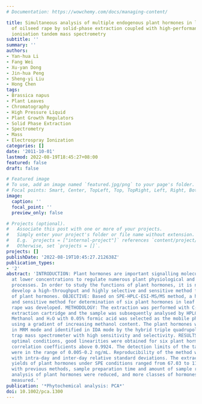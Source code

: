 ```yaml
---
# Documentation: https://wowchemy.com/docs/managing-content/

title: Simultaneous analysis of multiple endogenous plant hormones in leaf tissue
  of oilseed rape by solid-phase extraction coupled with high-performance liquid chromatography-electrospray
  ionisation tandem mass spectrometry
subtitle: ''
summary: ''
authors:
- Yan-hua Li
- Fang Wei
- Xu-yan Dong
- Jin-hua Peng
- Sheng-yi Liu
- Hong Chen
tags:
- Brassica napus
- Plant Leaves
- Chromatography
- High Pressure Liquid
- Plant Growth Regulators
- Solid Phase Extraction
- Spectrometry
- Mass
- Electrospray Ionization
categories: []
date: '2011-10-01'
lastmod: 2022-08-19T18:45:27+08:00
featured: false
draft: false

# Featured image
# To use, add an image named `featured.jpg/png` to your page's folder.
# Focal points: Smart, Center, TopLeft, Top, TopRight, Left, Right, BottomLeft, Bottom, BottomRight.
image:
  caption: ''
  focal_point: ''
  preview_only: false

# Projects (optional).
#   Associate this post with one or more of your projects.
#   Simply enter your project's folder or file name without extension.
#   E.g. `projects = ["internal-project"]` references `content/project/deep-learning/index.md`.
#   Otherwise, set `projects = []`.
projects: []
publishDate: '2022-08-19T10:45:27.212638Z'
publication_types:
- '2'
abstract: 'INTRODUCTION: Plant hormones are important signalling molecules that act
  at lower concentrations to regulate numerous plant physiological and developmental
  processes. In order to study the functions of plant hormones, it is necessary to
  develop a high-throughput and highly selective and sensitive method for determination
  of plant hormones. OBJECTIVE: Based on SPE-HPLC-ESI-MS/MS method, a highly selective
  and sensitive method for determination of six plant hormones in leaf tissue of oilseed
  rape was developed. METHODOLOGY: The extraction was performed with C₁₈ solid-phase
  extraction cartridge and the sample was subsequently analysed by HPLC-ESI-MS/MS.
  Methanol and H₂O with 0.05% formic acid was selected as the mobile phase for HPLC,
  using a gradient of increasing methanol content. The plant hormones were quantified
  in MRM mode and identified in IDA mode by the hybrid triple quadrupole/linear ion
  trap mass spectrometer with high sensitivity and selectivity. RESULTS: Under the
  optimal conditions, good linearities were obtained for six plant hormones with the
  correlation coefficients above 0.9924. The detection limits of the target compounds
  were in the range of 0.005-0.2 ng/mL. Reproducibility of the method was obtained
  with intra-day and inter-day relative standard deviations. The extraction recovery
  yields of plant hormones under SPE conditions ranged from 67.03 to 119.83%. Compared
  with previous methods, sample preparation time and amount of sample required for
  analysis of plant hormones were reduced, and more classes of hormones were quantitatively
  measured.'
publication: '*Phytochemical analysis: PCA*'
doi: 10.1002/pca.1300
---
```

